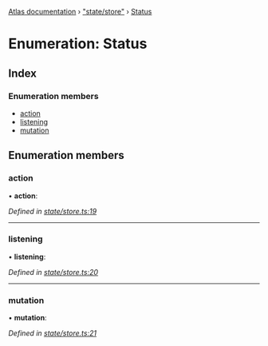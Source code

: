 [Atlas documentation](../globals.md) › ["state/store"](../modules/_state_store_.md) › [Status](_state_store_.status.md)

# Enumeration: Status

## Index

### Enumeration members

* [action](_state_store_.status.md#action)
* [listening](_state_store_.status.md#listening)
* [mutation](_state_store_.status.md#mutation)

## Enumeration members

###  action

• **action**:

*Defined in [state/store.ts:19](https://github.com/chronark/atlas/blob/3b4704d/src/state/store.ts#L19)*

___

###  listening

• **listening**:

*Defined in [state/store.ts:20](https://github.com/chronark/atlas/blob/3b4704d/src/state/store.ts#L20)*

___

###  mutation

• **mutation**:

*Defined in [state/store.ts:21](https://github.com/chronark/atlas/blob/3b4704d/src/state/store.ts#L21)*
